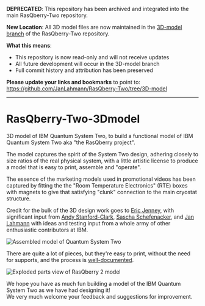**DEPRECATED**: This repository has been archived and integrated into the main RasQberry-Two repository.
 
**New Location**: All 3D model files are now maintained in the [3D-model branch](https://github.com/JanLahmann/RasQberry-Two/tree/3D-model) of the RasQberry-Two repository.
 
**What this means**:
- This repository is now read-only and will not receive updates
- All future development will occur in the 3D-model branch
- Full commit history and attribution has been preserved

**Please update your links and bookmarks** to point to: https://github.com/JanLahmann/RasQberry-Two/tree/3D-model

---


# RasQberry-Two-3Dmodel
3D model of IBM Quantum System Two, to build a functional model of IBM Quantum System Two aka "the RasQberry project".

The model captures the spirit of the System Two design, adhering closely to size ratios of the real physical system, with a little artistic license to produce a model that is
easy to print, assemble and "operate".

The essence of the marketing models used in promotional videos has been captured by fitting the the "Room Temperature Electronics" (RTE) boxes with magnets to give that 
satisfying "clunk" connection to the main cryostat structure.

Credit for the bulk of the 3D design work goes to [Eric Jenney](https://github.com/ejog), with significant input from [Andy Stanford-Clark](https://github.com/andysc),  [Sascha Schefenacker](https://github.com/saschaschefenacker), and [Jan Lahmann](https://github.com/JanLahmann) with ideas and testing input from a whole army of other enthusiastic contributors at IBM.

![Assembled model of Quantum System Two](artwork/RasQberry2model.png "RasQberry 2 model")

There are quite a lot of pieces, but they're easy to print, without the need for supports, and the process is [well-documented](https://rasqberry.org/3d-model/hardware-assembly-guide).

![Exploded parts view of RasQberry 2 model](artwork/RasQberry2exploded.png "Exploded view of RasQerry 2")

We hope you have as much fun building a model of the IBM Quantum System Two as we have had designing it!   
We very much welcome your feedback and suggestions for improvement.

